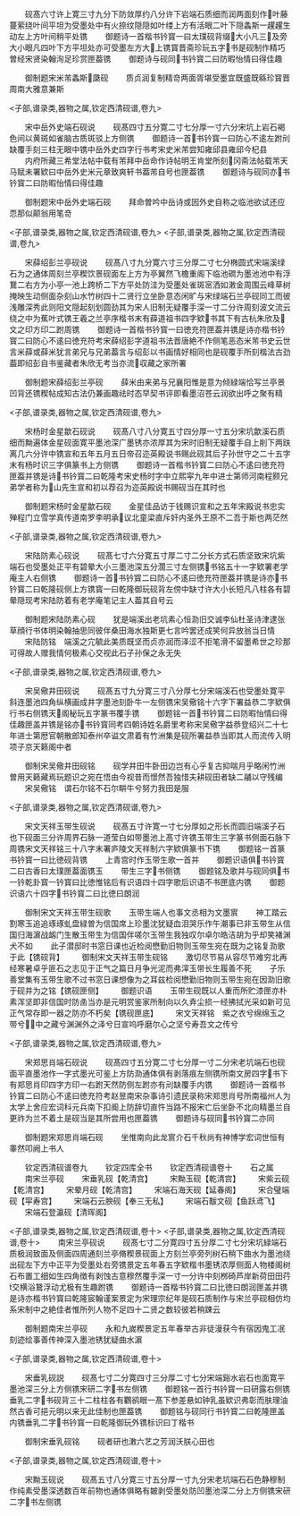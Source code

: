 <!-- { "loadSidebar": true } -->
　　砚髙六寸许上寛三寸九分下防敛厚约八分许下岩端石质细而润两面刻作叶藤蔓萦绕叶间平坦为受墨处中有火捺纹隠隠如叶缕上方有活眼二叶下隠螽斯一趯趯生动左上方叶间稍平处镌
　　御题诗一首楷书钤寳一曰太璞砚背缀大小凡三及旁大小眼凡四叶下方平坦处亦可受墨左方大上镌寳晋斋珍玩五字书是砚制作精巧曽经宋贤染翰洵足珍赏匣葢镌
　　御题诗与砚同书钤寳二曰防暇怡情曰得佳趣

　　御制题宋米芾螽斯瓞砚
　　质贞润复制精竒两面胥堪受墨宜既盛既緜珍寳晋周南大雅意兼斯

<子部,谱录类,器物之属,钦定西清砚谱,卷九>

　　宋中岳外史端石砚说
　　砚髙四寸五分寛二寸七分厚一寸六分宋坑上岩石褐色间以黄斑如雀脑古质斑驳上方侧镌
　　御题诗一首书钤寳一曰防心不逺左跗刓缺覆手刻三柱无眼中镌中岳外史四字行书考宋史米芾尝知雍邱县雍邱今杞县
　　内府所藏三希堂法帖中载有芾拜中岳命作诗帖明王肯堂所刻冈斋法帖载芾天马赋未署欵曰中岳外史米元章致爽轩书葢芾自号也匣葢镌
　　御题诗与砚同亦书钤寳二曰防暇怡情曰得佳趣

　　御制题宋中岳外史端石砚
　　拜命曽吟中岳诗或因外史自称之临池欲试还应恧那似颠翁用笔竒

<子部,谱录类,器物之属,钦定西清砚谱,卷九>
<子部,谱录类,器物之属,钦定西清砚谱,卷九>

　　宋薛绍彭兰亭砚说
　　砚髙八寸九分寛六寸三分厚二寸七分椭圆式宋端溪绿石为之通体周刻兰亭稧饮景砚面左上方为亭翼然飞檐重阁下临池磵为墨池池中有浮鵞二右方为小亭一池上跨桥二下方平处防洼为受墨处雀斑宻洒如潄金周围云峰草树掩映生动侧面杂刻山水竹树四十二贤行立坐卧意态闲旷与宋绿端石兰亭砚同工而彼浅雕深秀此则阳文隠起刻划圆劲其为宋人旧制无疑覆手深一寸二分许周刻波文流云绕之中为蕉叶式镌王羲之兰亭序楷书末有薛道祖书四字欵书其下有古杭朱欣及文之印方印二跗周镌
　　御题诗一首楷书钤寳一曰徳充符匣葢并镌是诗亦楷书钤寳二曰防心不逺曰徳充符考宋薛绍彭字道祖书法晋唐絶不作侧笔恶态米芾书史云世言米薛或薛米犹言弟兄与兄弟葢言与绍彭以书画情好相同也是砚覆手所刻楷法古劲葢即绍彭自书鉴藏者朱欣无考当亦流収藏之家所署

　　御制题宋薛绍彭兰亭砚
　　薛米由来弟与兄襄阳惟是意为倾緑端恰写兰亭景凹背还镌稧帖成知古法仍兼画趣祛时态早契书评即看墨沼苍云润欲出呼之聚有精

<子部,谱录类,器物之属,钦定西清砚谱,卷九>

　　宋杨时金星歙石砚说
　　砚髙八寸八分寛五寸四分厚一寸五分宋坑歙溪石质细而黝遍体金星砚面寛平墨池深广墨锈亦浓厚其为宋时旧制无疑覆手自上削下两趺离几六分许中镌宣和五年五月五日帝召迩英殿说书赐此砚其后子孙世守之二十五字末有杨时识三字俱篆书上方侧镌
　　御题诗一首楷书钤寳二曰防心不逺曰徳充符匣葢并镌是诗书钤寳二曰乾隆考宋史杨时字中立熙寜九年中进士第师河南程颢兄弟学者称为山先生宣和初以荐召为迩英殿说书赐砚当在其时也

　　御制题宋杨时金星歙石砚
　　金星佳品访于钱赐识宣和之五年宋殿说书忠实殚程门立雪学真传道南罗李明承议北童梁直斥奸内圣外王原不二吾于斯也两茫然

<子部,谱录类,器物之属,钦定西清砚谱,卷九>

　　宋陆防素心砚说
　　砚髙七寸六分寛五寸厚二寸二分长方式石质坚致宋坑紫端石也受墨处正平有碧晕大小三墨池深五分濶三寸左侧镌书铭五十一字欵署老学庵主人右侧镌
　　御题诗一首书钤寳二曰防心不逺曰徳充符匣葢并镌是诗亦书钤寳二曰乾隆砚侧上方镌寳一曰乾隆御玩砚背左傍中缺寸许大小长短凡八柱各有碧晕隠现考宋陆防着有老学庵笔记主人葢其自号云

　　御制题宋陆防素心砚
　　犹是端溪出老坑素心恒泐旧交诚李仙杜圣诗津逮张草顔行书体明染翰抽思同彼伴桑田海水独斯更七言吟罢还成笑何异放翁当日情
　　宋陆防铭　端溪之宂毓此美质既坚而贞亦润而泽涩不拒笔滑不留墨希世之珍那可得故人赠我情何极素心交视此石子孙保之永无失

<子部,谱录类,器物之属,钦定西清砚谱,卷九>

　　宋吴儆井田砚说
　　砚髙五寸九分寛三寸八分厚七分宋端溪石也受墨处寛平斜连墨池四角纵横画成井字墨池刻卧牛一左侧镌宋吴儆铭十六字下署益恭二字欵俱行书右侧镌天阁秘玩五字篆书覆手镌
　　御题铭一首书钤寳二曰防暇怡情曰得佳趣匣盖并镌是铭亦书钤寳同考四朝诗姓名爵里考称宋吴儆字益恭登绍兴二十七年进士第厯官朝散郎知泰州卒谥文肃着有竹洲集是砚所署益恭当即其人而流传入明项子京天籁阁中者

　　御制宋吴儆井田砚铭
　　砚学井田牛卧田边岂有心乎复古抑喘月乎略闲竹洲曽用天籁藏焉玩题识之宛在悟由今视昔而憬然吾独惜夫耕砚田者缺二鬴以守残编
　　宋吴儆铭　谓石尔铭不石尔畊牛兮努力我田是服

<子部,谱录类,器物之属,钦定西清砚谱,卷九>

　　宋文天祥玉带生砚说
　　砚髙五寸许寛一寸七分厚如之形长而圆旧端溪子石也下砚面三分许周界石脉一道莹白如带墨池上髙寸许镌玉带生三字篆书侧面石脉下周镌宋文天祥铭三十八字末署庐陵文天祥制六字欵俱篆书下镌
　　御题铭一首篆书钤寳一曰比徳砚背镌
　　上青宫时作玉带生歌一首并
　　御题识语俱书钤寳二曰古香曰太璞匣葢面镌玉
　　带生三字书侧镌
　　御题铭及歌并与砚同俱书一钤乾卦寳一钤寳曰比徳惟铭后有识语四十四字歌后识语不书匣底内镌
　　御题识语六十四字书钤寳二曰比徳曰朗润

　　御制宋文天祥玉带生砚歌
　　玉带生端人也事文丞相为文墨賔
　　神工踏云割寒玉追追琢琢虬盘緑曽为信国席上珍墨沈犹疑血泪哭乐作午潮事已非玉带生从信国归海濵战衂门生散玉带生为信国伴嗟尔玉带生我独叹尔卓尔皓洁胡为乎却笑褚渊犬不如
　　此子潜邸时书窓日课也近检阅懋勤旧物则玉带生宛在既为之铭复泐歌于此【镌砚背】
　　御制宋文天祥玉带生砚铭
　　激切尽节易从容尽节难穷北再经寒暑卓乎匪石之志见于正气之篇日月争光泥而弗滓玉带长生履善不死
　　子乐善堂集有玉带生歌不过书窓日课想像为之耳兹检阅懋勤旧物则玉带生宛在因泐旧歌于砚并为之铭【镌砚匣侧】
　　御题识语
　　玉带生砚既以人重而所贮漆匣亦朴素浑坚即非信国时防圅当亦是元明赏鉴家所制向以久弆尘损一经拂拭光采如新可见正气常存即一器之防亦不朽矣【镌砚匣底】
　　宋文天祥铭　紫之衣兮绵绵玉之带兮中之藏兮渊渊外之泽兮日宣呜呼磨尔心之坚兮寿吾文之传兮

<子部,谱录类,器物之属,钦定西清砚谱,卷九>

　　宋郑思肖端石砚说
　　砚髙四寸五分寛二寸七分厚一寸二分宋老坑端石也砚面平直墨池作一字式墨光可鉴上方防泐通体俱有剥落痕左侧镌所南文房四字书下有郑思肖印四字方印一右跗天然防侧左跗亦有刓缺覆手内镌
　　御题诗一首楷书钤寳二曰防心不逺曰徳充符考赵昱南宋杂事诗引遗民录称宋郑思肖号所南福州人为太学上舍应宏词科元兵南下扣阍上防辞切直忤当路不报宋亡后坐卧不北向精墨兰自更祚为兰不着土是砚当是其所尝用也匣葢镌
　　御题诗与砚同书钤寳二亦同

　　御制题宋郑思肖端石砚
　　坐惟南向此龙賔介石千秋尚有神博学宏词世恒有睾然叩阙上书人

　　钦定西清砚谱卷九
　　钦定四库全书
　　钦定西清砚谱卷十
　　石之属
　　南宋兰亭砚
　　宋垂乳砚【乾清宫】
　　宋黝玉砚【乾清宫】
　　宋紫云砚【乾清宫】
　　宋晕月砚【乾清宫】
　　宋端石海天砚【延春阁】
　　宋合璧端砚【寜寿宫】
　　宋端石云腴砚【奉三无私】
　　宋端石黻文砚【鱼跃鸢飞】
　　宋端石登瀛砚【清晖阁】

<子部,谱录类,器物之属,钦定西清砚谱,卷十>
<子部,谱录类,器物之属,钦定西清砚谱,卷十>
　　南宋兰亭砚说
　　砚髙七寸二分寛四寸五分厚二寸七分宋坑緑端石质极润致面及侧面四周通刻兰亭脩稧景砚面上方刻兰亭旁列树石稍下曲水为墨池绕出砚左下方中正平为受墨处右旁镌景定五年春五字欵楷书墨锈浓厚侧面人物楼阁树石布置工细如生四角徴有剥蚀古意穆然覆手深一寸一分许中刻桞碕芦岸新荷田田荇交横浴鵞浮动尤极有生趣跗镌
　　御题诗一首楷书钤寳二曰比徳曰朗润匣盖并镌是诗亦楷书钤寳曰乾隆宸翰谨案景定为宋理宗纪年是砚石质制作与宋兰亭砚相仿均系宋制中之絶佳者惟所列人物不足四十二贤之数较彼若稍踈云

　　御制题南宋兰亭砚
　　永和九嵗稧景定五年春举古非徒漫获今有宿因鬼工冺刻迹绘事善传神深入墨池锈犹疑曲水濵

<子部,谱录类,器物之属,钦定西清砚谱,卷十>

　　宋垂乳砚説
　　砚髙七寸二分寛四寸三分厚二寸七分宋端谿水岩石也面寛平墨池深三分上方侧镌宋研二字书左侧镌
　　御题铭一首行书钤寳一曰研露右侧镌垂乳二字书砚背三十二柱柱各有鸜鹆眼一髙下参差悬如钟乳虽欵识弗彰而肤理油然古香可挹元明以来无此佳制也匣葢镌
　　御题铭与砚同行书钤寳二曰乾隆匣盖内镌垂乳二字书钤寳一曰乾隆御玩外镌标识曰丁楷书

　　御制宋垂乳砚铭
　　砚者研也潄六艺之芳润沃朕心田也

<子部,谱录类,器物之属,钦定西清砚谱,卷十>

　　宋黝玉砚说
　　砚髙五寸八分寛三寸五分厚一寸九分宋老坑端石石色静穆制作纯素受墨深透数百年前物也通体俱略有皴剥受墨处防凹墨池深二分上方侧镌宋研二字书左侧镌
